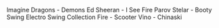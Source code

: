 Imagine Dragons - Demons
Ed Sheeran - I See Fire
Parov Stelar - Booty Swing
Electro Swing Collection
Fire - Scooter
Vino - Chinaski